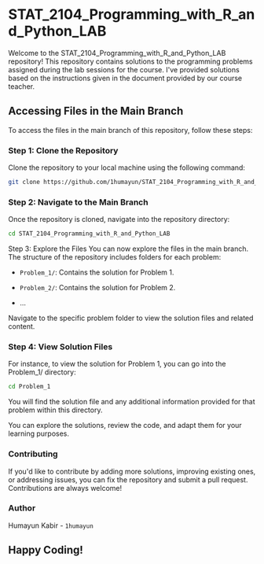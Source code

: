# STAT_2104_Programming_with_R_and_Python_LAB

Welcome to the STAT_2104_Programming_with_R_and_Python_LAB repository! This repository contains solutions to the programming problems assigned during the lab sessions for the course. I've provided solutions based on the instructions given in the document provided by our course teacher.

## Accessing Files in the Main Branch

To access the files in the main branch of this repository, follow these steps:

### Step 1: Clone the Repository

Clone the repository to your local machine using the following command:

```bash
git clone https://github.com/1humayun/STAT_2104_Programming_with_R_and_Python_LAB.git
```
### Step 2: Navigate to the Main Branch

Once the repository is cloned, navigate into the repository directory:

```bash
cd STAT_2104_Programming_with_R_and_Python_LAB
```
Step 3: Explore the Files
You can now explore the files in the main branch. The structure of the repository includes folders for each problem:

* `Problem_1/`: Contains the solution for Problem 1.

* `Problem_2/`: Contains the solution for Problem 2.

* ...

Navigate to the specific problem folder to view the solution files and related content.

### Step 4: View Solution Files

For instance, to view the solution for Problem 1, you can go into the Problem_1/ directory:

```bash
cd Problem_1
```
You will find the solution file and any additional information provided for that problem within this directory.

You can explore the solutions, review the code, and adapt them for your learning purposes.

### Contributing

If you'd like to contribute by adding more solutions, improving existing ones, or addressing issues, you can fix the repository and submit a pull request. Contributions are always welcome!

### Author

Humayun Kabir - `1humayun`

## Happy Coding!
